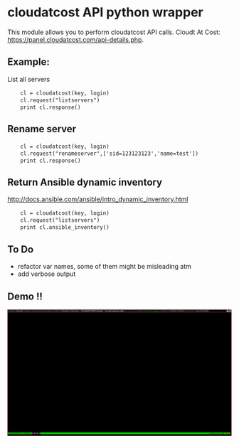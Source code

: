 # cloudatcost API python wrapper

This module allows you to perform cloudatcost API calls.
Cloudt At Cost: https://panel.cloudatcost.com/api-details.php.

## Example:
List all servers
```
    cl = cloudatcost(key, login)
    cl.request("listservers")
    print cl.response()
```
## Rename server
```
    cl = cloudatcost(key, login)
    cl.request("renameserver",['sid=123123123','name=test'])
    print cl.response()
```
## Return Ansible dynamic inventory
http://docs.ansible.com/ansible/intro_dynamic_inventory.html
```
    cl = cloudatcost(key, login)
    cl.request("listservers")
    print cl.ansible_inventory()
```

## To Do

* refactor var names, some of them might be misleading atm
* add verbose output

## Demo !! 
![](/examples/example.gif)
